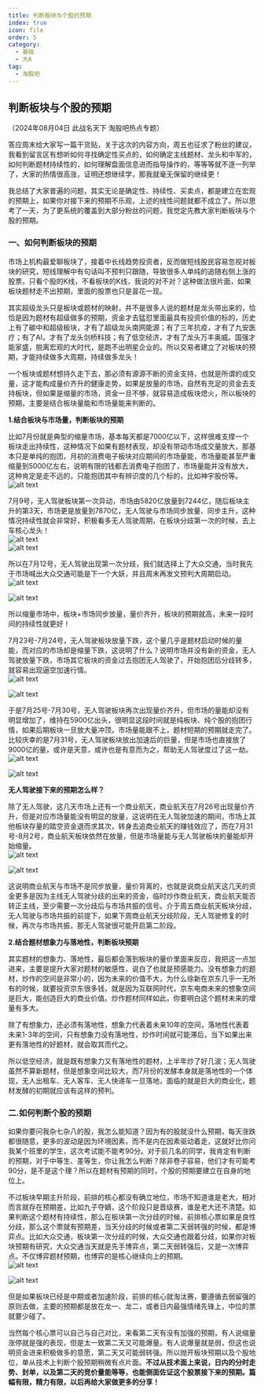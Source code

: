 ```yaml
---
title: 判断板块与个股的预期
index: true
icon: file
order: 5
category:
  - 基础
  - 大A
tag:
  - 淘股吧
---
```


## 判断板块与个股的预期  

（2024年08月04日 此战名天下 淘股吧热点专题）  

答应周末给大家写一篇干货贴，关于这次的内容方向，周五也征求了粉丝的建议，我看到留言区有想听如何寻找确定性买点的，如何确定主线题材、龙头和中军的，如何判断题材持续性的，如何理解盘面信息进而指导操作的，等等等就不逐一列举了，大家的热情很高涨，证明还想继续学，那我就毫无保留的继续更！  

我总结了大家普遍的问题，其实无论是确定性、持续性、买卖点，都是建立在宏观的预期上，如果你对接下来的预期不乐观，上述的线性问题就都不成立了。所以思考了一天，为了更系统的覆盖到大部分粉丝的问题，我觉定先教大家判断板块与个股的预期。  

### 一、如何判断板块的预期  

市场上机构最爱聊板块了，接着中长线趋势投资者，反而做短线股民容易忽视对板块的研究，短线理解中有句话叫不预判只跟随，导致很多人单纯的追随右侧上涨的股票，只看个股的K线，不看板块的K线，我说的对不对？这种做法很片面，如果板块题材走不出预期，里面的股票也只是昙花一现。  

其实超级龙头只是板块或题材的映射，并不是很多人说的题材是龙头带出来的，恰恰是因为题材有超级做多的预期，资金才去猛怼里面最具有投资价值的标的，历史上有了碳中和超级板块，才有了超级龙头南网能源；有了三年抗疫，才有了九安医疗；有了AI，才有了龙头剑桥科技；有了低空经济，才有了龙头万丰奥威。国强才能家盛，脱离宏观的大时代，是跑不出明星企业的。所以交易者建立了对板块的预期，才能持续做多大周期，持续做多龙头！  

一个板块或题材想持久走下去，那必须有源源不断的资金支持，也就是所谓的成交量，这才能构成量价齐升的健康走势，如果是放量的市场，自然有充足的资金去支持板块，但如果是缩量的市场，资金一旦不够，就容易造成板块熄火，所以板块的预期，主要是结合板块量能和市场量能来判断的。  

**1.结合板块与市场量，判断板块的预期**  

比如7月份就是典型的缩量市场，基本每天都是7000亿以下，这样很难支撑一个板块走出持续性，这种情况下如果有题材表现，却没有带动市场成交量放大，那基本只是单纯的抱团，月初的消费电子板块对应期间的市场量能，市场量能甚至严重缩量到5000亿左右，说明有限的钱都去消费电子抱团了，市场量能并没有放大，这种肯定是走不远的，只能抱团其中有辨识度的几个标的，比如神宇股份等。  
![alt text](e8rahrfjl4fc.png_760w.jpg)  

7月9号，无人驾驶板块第一次异动，市场由5820亿放量到7244亿，随后板块主升的第3天，市场更是放量到7870亿，无人驾驶与市场同步放量、同步主升，这种情况持续性就会非常好，积极看多无人驾驶周期，在板块分歧第一次的时候，去上车核心龙头！  
![alt text](dh27jte3yfcp.png_760w.jpg)  
![alt text](dxr9kadf5jtc.png_760w.jpg)  

所以在7月12号，无人驾驶出现第一次分歧，我们就选择上了大众交通，当时我先于市场喊出大众交通可能是下一个大妖，并且周末再发文预判大周期启动。  
![alt text](5uyswg8rz4cp.png_760w.jpg)  

![alt text](l2dh8lwufk1c.png_760w.jpg)  

所以缩量市场中，板块+市场同步放量，量价齐升，板块的预期就高，未来一段时间的持续性就更好！  

7月23号-7月24号，无人驾驶板块放量下跌，这个量几乎是题材启动时候的量能，而对应的市场却是缩量下跌，这说明了什么？说明市场并没有新的资金，无人驾驶放量下跌，市场其它板块的资金过去抱团无人驾驶了，开始抱团后分歧转多，就容易出现逼空加速行情。  
![alt text](cmq31pd16jdc.png_760w.jpg)  

![alt text](a482a1he6cp7.png_760w.jpg)  

于是7月25号-7月30号，无人驾驶板块再次出现量价齐升，但市场的量能却没有明显增加了，维持在5900亿出头，很明显这段时间就是纯板块、纯个股的抱团行情，如果后期板块一旦放大量冲顶，市场量能跟不上，题材短期的预期就走完了。比较庆幸的是7月31号，无人驾驶板块放出加速后的巨量，但是市场也直接放了9000亿的量，或许是天意，或许也是有意而为之，帮助无人驾驶度过了这一劫。  
![alt text](ts9cebe5yccp.png_760w.jpg)  

![alt text](9gk0ets0r1cp.png_760w.jpg)  

**无人驾驶接下来的预期怎么样？**  

除了无人驾驶，这几天市场上还有一个商业航天，商业航天在7月26号出现量价齐升，但是对应市场量能没有明显的放量，这说明在无人驾驶加速的期间，市场上其他板块存量的踏空资金退而求其次，转身去追商业航天的赚钱效应了，而在7月31号-8月2号，商业航天板块依然在放量，但是市场量能与无人驾驶板块的量能却开始缩量。  
![alt text](xsuvlw6mydec.png_760w.jpg)  

![alt text](ux8calwhw1bc.png_760w.jpg)  

这说明商业航天与市场不是同步放量，量价背离的，也就是说商业航天这几天的资金更多是因为主线无人驾驶分歧的出来的资金，临时炒作商业航天，商业航天能否转正主线，至少需要一次分歧后与市场共振的信号。介于周五商业航天板块分歧，无人驾驶与市场共振的前提下，如果下周商业航天分歧阶段，无人驾驶修复的时候，再次与市场共振，那无人驾驶很可能开启第二阶段。  

**2.结合题材想象力与落地性，判断板块预期**  

其实题材的想象力、落地性，最后都会落到板块的量价里面来反应，我把这一点加进来，主要是提升大家对题材的敏感性，说白了也就是预感能力。没有想象力的题材，炒作的空间是非常小的，因为未来的价值不大，为什么徐新在京东几乎一无所有的时候，就要投资京东很多钱，就是因为互联网时代，京东电商未来的想象空间是巨大，能创造巨大的商业价值。炒作题材同样如此，你要明白这个题材未来的增量有多大。  

除了有想象力，还必须有落地性，想象力代表着未来10年的空间，落地性代表着未来1-3年的空间，只有想象力没有落地性，炒作时间就可能滞后，当下如果出来更有落地性的好题材，就会取其而代之。  

所以低空经济，就是既有想象力又有落地性的题材，上半年炒了好几波；无人驾驶虽然不算新题材，但是想象空间比较大，而7月份的发酵本身就是落地性的一个体现，无人出租车、无人客车、无人快递车一旦落地，面临的就是巨大的商业化，题材发酵的初期就应该有这样的预判。  

### 二.如何判断个股的预期  

如果你要问我杂七杂八的股，我怎么能知道？因为有的股就没什么预期，每天涨跌都很随意，更多的波动是因为环境因素，而不是内在因素驱动着走，这就好比你问我某个班里的学生，这次考试能不能考90分。对于前几名的同学，我肯定有判断的预期，对于中等生、差等生，你让我怎么判断？除非卷子容易，他们才有可能考90分，是不是这个理？所以在题材有预期的同时，个股的预期要建立在自身的地位上。  

不过板块早期主升阶段，前排的核心都没有确立地位，市场不知道谁是老大，相对而言就存在预期差，比如九子夺嫡，这个阶段只是晋级赛，谁是老大还不清楚。如果判断这个题材有持续性，那么在板块第一次分歧的时候，前排核心票如果是良性分歧，那么这个票就有预期差，当天分歧的时候或者第二天弱转强的时候，都是博弈点。比如大众交通，板块第一次分歧的时候，大众交通也跟着分歧，如果你对板块预期有研究，大众交通当天就是先手博弈点，第二天弱转强后，又是一次博弈点。不仅博弈题材预期，也博弈的是核心继续向上的预期。  
![alt text](aafaswekicp7.png_760w.jpg)  

![alt text](pcihsg5gmxoc.png_760w.jpg)  

但是如果板块已经是中期或者加速阶段，前排的核心就淘汰赛，要遵循去弱留强的原则去做，主要的预期都是放在龙一、龙二，或者日内最强情绪先锋上，中位的票就要少碰了。  

当然每个核心票可以自己与自己对比，来看第二天有没有加强的预期，有人说缩量涨停就是强的表现，但是太一致第二天又可能爆量。有人说爆量就是弱，但这也说明资金进来积极做多的意愿，第二天又可能弱转强。所以抛开板块预期以及个股地位，单从技术上判断个股预期稍微有点片面。**不过从技术面上来说，日内的分时走势、封单，以及第二天的竞价量能等等，也能侧面佐证这个股票接下来的预期。篇幅有限，精力有限，以后再给大家做更多的分享！**  
